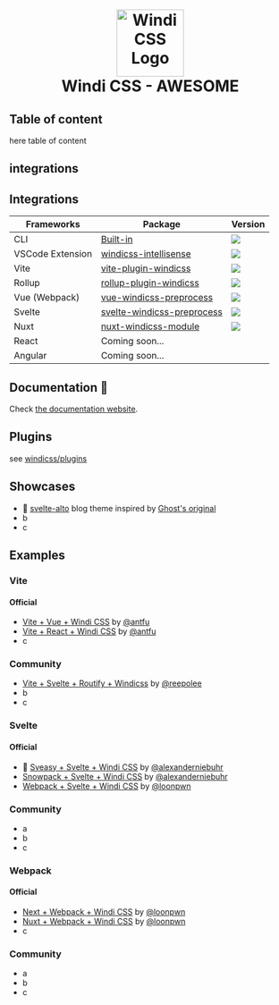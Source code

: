 [website]: https://windicss.netlify.app
<h1 align="center">
<a href="https://github.com/windicss/windicss/wiki">
  <img src="https://windicss.netlify.app/assets/logo.svg" alt="Windi CSS Logo" height="120" width="120"/><br>
</a>
  Windi CSS - AWESOME
</h1>

## Table of content

here table of content

## integrations

## Integrations

| Frameworks | Package | Version |
| --- | --- | --- |
| CLI | [Built-in](https://windicss.netlify.app/guide/cli) | ![](https://img.shields.io/npm/v/windicss?label=&color=0EA5E9) |
| VSCode Extension | [windicss-intellisense](https://github.com/windicss/windicss-intellisense) | ![](https://img.shields.io/visual-studio-marketplace/v/voorjaar.windicss-intellisense.svg?label=&color=1388bd) |
| Vite | [vite-plugin-windicss](https://github.com/windicss/vite-plugin-windicss) | ![](https://img.shields.io/npm/v/vite-plugin-windicss?label=&color=0EA5E9) |
| Rollup | [rollup-plugin-windicss](https://github.com/windicss/vite-plugin-windicss/tree/main/packages/rollup-plugin-windicss) | ![](https://img.shields.io/npm/v/rollup-plugin-windicss?label=&color=1388bd) |
| Vue (Webpack) | [vue-windicss-preprocess](https://github.com/windicss/vue-windicss-preprocess) | ![](https://img.shields.io/npm/v/vue-windicss-preprocess?label=&color=0EA5E9) |
| Svelte | [svelte-windicss-preprocess](https://github.com/windicss/svelte-windicss-preprocess) | ![](https://img.shields.io/npm/v/svelte-windicss-preprocess?label=&color=1388bd) |
| Nuxt | [nuxt-windicss-module](https://github.com/windicss/nuxt-windicss-module) | ![](https://img.shields.io/npm/v/nuxt-windicss-module?label=&color=1388bd) |
| React | Coming soon... | |
| Angular | Coming soon... | |

## Documentation 📖

Check [the documentation website][website].


## Plugins
see [windicss/plugins](https://github.com/windicss)

## Showcases

- 🚧 [svelte-alto](https://github.com/alexanderniebuhr/svelte-alto) blog theme inspired by [Ghost's original](https://github.com/TryGhost/Alto)
- b
- c

## Examples
### Vite

#### Official

- [Vite + Vue + Windi CSS](https://github.com/windicss/vite-plugin-windicss/tree/main/examples/vue) by [@antfu](https://github.com/antfu)
- [Vite + React + Windi CSS](https://github.com/windicss/vite-plugin-windicss/tree/main/examples/react) by [@antfu](https://github.com/antfu)
- c

### Community

 - [Vite + Svelte + Routify + Windicss](https://github.com/reepolee/svelte-routify-windi-vite) by [@reepolee](https://github.com/reepolee)
 - b
 - c

### Svelte

#### Official

- 🚧 [Sveasy + Svelte + Windi CSS](https://github.com/alexanderniebuhr/svelte-sveasy-windicss) by [@alexanderniebuhr](https://github.com/alexanderniebuhr)
- [Snowpack + Svelte + Windi CSS](https://github.com/windicss/svelte-windicss-preprocess/tree/main/example/snowpack) by [@alexanderniebuhr](https://github.com/alexanderniebuhr)
- [Webpack + Svelte + Windi CSS](https://github.com/windicss/webpack-windicss-plugin/tree/master/example/svelte) by [@loonpwn](https://github.com/loonpwn)

### Community

 - a
 - b
 - c

### Webpack

#### Official

- [Next + Webpack + Windi CSS](https://github.com/windicss/webpack-windicss-plugin/tree/master/example/next) by [@loonpwn](https://github.com/loonpwn)
- [Nuxt + Webpack + Windi CSS](https://github.com/windicss/webpack-windicss-plugin/tree/master/example/nuxt) by [@loonpwn](https://github.com/loonpwn)
- c

### Community

 - a
 - b
 - c
